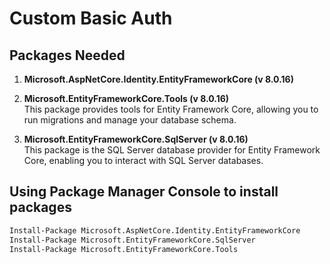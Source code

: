 # Custom Basic Auth 

## Packages Needed


1. **Microsoft.AspNetCore.Identity.EntityFrameworkCore (v 8.0.16)**

1. **Microsoft.EntityFrameworkCore.Tools (v 8.0.16)**  
This package provides tools for Entity Framework Core, allowing you to run migrations and manage your database schema.

1. **Microsoft.EntityFrameworkCore.SqlServer (v 8.0.16)**  
This package is the SQL Server database provider for Entity Framework Core, enabling you to interact with SQL Server databases.

## Using Package Manager Console to install packages
```bash
Install-Package Microsoft.AspNetCore.Identity.EntityFrameworkCore
Install-Package Microsoft.EntityFrameworkCore.SqlServer
Install-Package Microsoft.EntityFrameworkCore.Tools
```